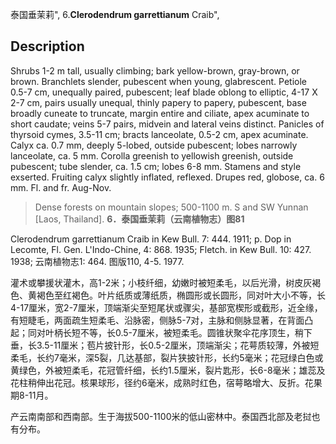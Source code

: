泰国垂茉莉",
6.**Clerodendrum garrettianum** Craib",

## Description
Shrubs 1-2 m tall, usually climbing; bark yellow-brown, gray-brown, or brown. Branchlets slender, pubescent when young, glabrescent. Petiole 0.5-7 cm, unequally paired, pubescent; leaf blade oblong to elliptic, 4-17 X   2-7 cm, pairs usually unequal, thinly papery to papery, pubescent, base broadly cuneate to truncate, margin entire and ciliate, apex acuminate to short caudate; veins 5-7 pairs, midvein and lateral veins distinct. Panicles of thyrsoid cymes, 3.5-11 cm; bracts lanceolate, 0.5-2 cm, apex acuminate. Calyx ca. 0.7 mm, deeply 5-lobed, outside pubescent; lobes narrowly lanceolate, ca. 5 mm. Corolla greenish to yellowish greenish, outside pubescent; tube slender, ca. 1.5 cm; lobes 6-8 mm. Stamens and style exserted. Fruiting calyx slightly inflated, reflexed. Drupes red, globose, ca. 6 mm. Fl. and fr. Aug-Nov.

> Dense forests on mountain slopes; 500-1100 m. S and SW Yunnan  [Laos, Thailand].
**6．泰国垂茉莉（云南植物志）图81**

Clerodendrum garrettianum Craib in Kew Bull. 7: 444. 1911; p. Dop in Lecomte, Fl. Gen. L'Indo-Chine, 4: 868. 1935; Fletch. in Kew Bull. 10: 427. 1938; 云南植物志1: 464. 图版110, 4-5. 1977.

灌术或攀援状灌木，高1-2米；小枝纤细，幼嫩时被短柔毛，以后光滑，树皮灰褐色、黄褐色至红褐色。叶片纸质或薄纸质，椭圆形或长圆形，同对叶大小不等，长4-17厘米，宽2-7厘米，顶端渐尖至短尾状或骤尖，基部宽楔形或截形，近全缘，有短睫毛，两面疏生短柔毛、沿脉密，侧脉5-7对，主脉和侧脉显著，在背面凸起；同对叶柄长短不等，长0.5-7厘米，被短柔毛。圆锥状聚伞花序顶生，稍下垂，长3.5-11厘米；苞片披针形，长0.5-2厘米，顶端渐尖；花萼质较薄，外被短柔毛，长约7毫米，深5裂，几达基部，裂片狭披针形，长约5毫米；花冠绿白色或黄绿色，外被短柔毛，花冠管纤细，长约1.5厘米，裂片匙形，长6-8毫米；雄蕊及花柱稍伸出花冠。核果球形，径约6毫米，成熟时红色，宿萼略增大、反折。花果期8-11月。

产云南南部和西南部。生于海拔500-1100米的低山密林中。泰国西北部及老挝也有分布。

